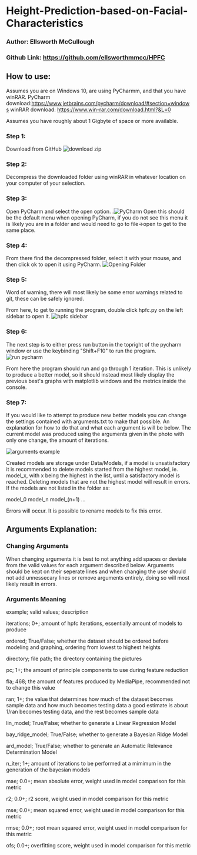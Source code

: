 # Height-Prediction-based-on-Facial-Characteristics
### Author: Ellsworth McCullough
### Github Link: https://github.com/ellsworthmmcc/HPFC

## How to use:

Assumes you are on Windows 10, are using PyCharmm, and that you have winRAR.
PyCharm download:https://www.jetbrains.com/pycharm/download/#section=windows
winRAR download: https://www.win-rar.com/download.html?&L=0

Assumes you have roughly about 1 Gigbyte of space or more available.


### Step 1:
Download from GitHub
![download zip](https://user-images.githubusercontent.com/81348353/207201784-3dcf7ab3-9b0f-4454-bfac-4252dea9e47b.PNG)

### Step 2:
Decompress the downloaded folder using winRAR in whatever location on your computer of your selection.

### Step 3:
Open PyCharm and select the open option.
.![PyCharm Open](https://user-images.githubusercontent.com/81348353/207202408-e78ee0fc-3de7-497e-a2ae-11e0cd7926f1.PNG)
this should be the default menu when opening PyCharm, if you do not see this menu it is likely you are in a folder and would need to go to file->open to get to the same place.

### Step 4:
From there find the decompressed folder, select it with your mouse, and then click ok to open it using PyCharm.
![Opening Folder](https://user-images.githubusercontent.com/81348353/207202664-134e2390-574a-4feb-bf13-1cdd2ce706a0.PNG)

### Step 5:
Word of warning, there will most likely be some error warnings related to git, these can be safely ignored.

From here, to get to running the program, double click hpfc.py on the left sidebar to open it.
![hpfc sidebar](https://user-images.githubusercontent.com/81348353/207202806-6109e338-8f39-404e-a122-780ab956a2e4.PNG)

### Step 6:
The next step is to either press run button in the topright of the pycharm window or use the keybinding "Shift+F10" to run the program.
![run pycharm](https://user-images.githubusercontent.com/81348353/207203066-36608691-0415-4958-bda6-9a712847f9f8.PNG)

From here the program should run and go through 1 iteration. This is unlikely to produce a better model, so it should instead most likely display the previous best's graphs with matplotlib windows and the metrics inside the console.

### Step 7:
If you would like to attempt to produce new better models you can change the settings contained with arguments.txt to make that possible. An explanation for how to do that and what each argument is will be below. The current model was produced using the arguments given in the photo with only one change, the amount of iterations.

![arguments example](https://user-images.githubusercontent.com/81348353/207203467-1ccb6ee8-87fe-4646-86c9-9102ae1d0091.PNG)

Created models are storage under Data/Models, if a model is unsatisfactory it is recommended to delete models started from the highest model, ie. model_x, with x being the highest in the list, until a satisfactory model is reached. Deleting models that are not the highest model will result in errors. If the models are not listed in the folder as:

model_0
model_n
model_(n+1)
...

Errors will occur. It is possible to rename models to fix this error.

## Arguments Explanation:
### Changing Arguments

When changing arguments it is best to not anything add spaces or deviate from the valid values for each argument described below. Arguments should be kept on their seperate lines and when changing the user should not add unnessecary lines or remove arguments entirely, doing so will most likely result in errors.

### Arguments Meaning

example; valid values; description

iterations; 0+; amount of hpfc iterations, essentially amount of models to produce

ordered; True/False; whether the dataset should be ordered before modeling and graphing, ordering from lowest to highest heights

directory; file path; the directory containing the pictures

pc; 1+; the amount of principle components to use during feature reduction

fla; 468; the amount of features produced by MediaPipe, recommended not to change this value

ran; 1+; the value that determines how much of the dataset becomes sample data and how much becomes testing data
a good estimate is about 1/ran becomes testing data, and the rest becomes sample data

lin_model; True/False; whether to generate a Linear Regression Model

bay_ridge_model; True/False; whether to generate a Bayesian Ridge Model

ard_model; True/False; whether to generate an Automatic Relevance Determination Model

n_iter; 1+; amount of iterations to be performed at a mimimum in the generation of the bayesian models

mae; 0.0+; mean absolute error, weight used in model comparison for this metric

r2; 0.0+; r2 score, weight used in model comparison for this metric

mse; 0.0+; mean squared error, weight used in model comparison for this metric

rmse; 0.0+; root mean squared error, weight used in model comparison for this metric

ofs; 0.0+; overfitting score, weight used in model comparison for this metric
